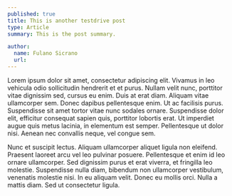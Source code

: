 ```yaml
---
published: true
title: This is another testdrive post
type: Article
summary: This is the post summary.

author:
  name: Fulano Sicrano
  url:
---
```


Lorem ipsum dolor sit amet, consectetur adipiscing elit. Vivamus in leo vehicula odio sollicitudin hendrerit et et purus. Nullam velit nunc, porttitor vitae dignissim sed, cursus eu enim. Duis at erat diam. Aliquam vitae ullamcorper sem. Donec dapibus pellentesque enim. Ut ac facilisis purus. Suspendisse sit amet tortor vitae nunc sodales ornare. Suspendisse dolor elit, efficitur consequat sapien quis, porttitor lobortis erat. Ut imperdiet augue quis metus lacinia, in elementum est semper. Pellentesque ut dolor nisi. Aenean nec convallis neque, vel congue sem.

Nunc et suscipit lectus. Aliquam ullamcorper aliquet ligula non eleifend. Praesent laoreet arcu vel leo pulvinar posuere. Pellentesque et enim id leo ornare ullamcorper. Sed dignissim purus et erat viverra, et fringilla leo molestie. Suspendisse nulla diam, bibendum non ullamcorper vestibulum, venenatis molestie nisi. In eu aliquam velit. Donec eu mollis orci. Nulla a mattis diam. Sed ut consectetur ligula.